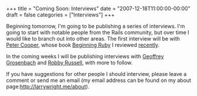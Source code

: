 +++
title = "Coming Soon: Interviews"
date = "2007-12-18T11:00:00-00:00"
draft = false
categories = ["Interviews"]
+++

Beginning tomorrow, I'm going to be publishing a series of interviews.
I'm going to start with notable people from the Rails community, but
over time I would like to branch out into other areas. The first
interview will be with [Peter Cooper](http://www.petercooper.co.uk),
whose book [Beginning
Ruby](http://www.amazon.com/gp/product/1590597664?ie=UTF8&tag=approachingno-20&linkCode=xm2&camp=1789&creativeASIN=1590597664)
I reviewed
[recently](http://approachingnormal.com/2007/11/27/book-review-beginning-ruby-from-novice-to-professional).

In the coming weeks I will be publishing interviews with [Geoffrey
Grosenbach](http://topfunky.com) and [Robby
Russell](http://robbyonrails.com), with more to follow.

If you have suggestions for other people I should interview, please
leave a comment or send me an email (my email address can be found on my
about page:http://larrywright.me/about).

